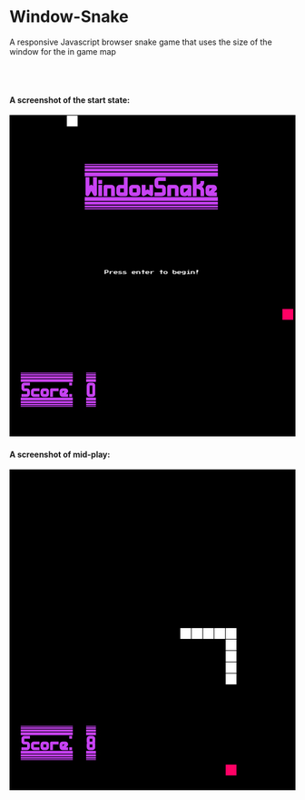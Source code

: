 # Window-Snake

A responsive Javascript browser snake game that uses the size of the window for the in game map

<br><br>
#### A screenshot of the start state:
![alt text](screenshots/start.jpg?raw=true "Screenshot")
<br>
#### A screenshot of mid-play:
![alt text](screenshots/midgame.jpg?raw=true "Screenshot")
